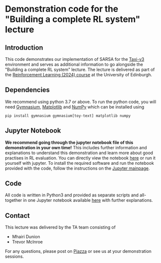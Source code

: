# Demonstration code for the "Building a complete RL system" lecture

## Introduction
This code demonstrates our implementation of SARSA for the [Taxi-v3](https://gymnasium.farama.org/environments/toy_text/taxi/) environment and serves as additional information to go alongside the "Building a complete RL system" lecture.
The lecture is delivered as part of the [Reinforcement Learning (2024) course](http://www.drps.ed.ac.uk/23-24/dpt/cxinfr11010.htm) at the University of Edinburgh.

## Dependencies
We recommend using python 3.7 or above. To run the python code, you will need [Gymnasium](https://gymnasium.farama.org/), [Matplotlib](https://matplotlib.org/) and [NumPy](https://numpy.org/) which can be installed using

    pip install gymnasium gymnasium[toy-text] matplotlib numpy

## Jupyter Notebook
**We recommend going through the jupyter notebook file of this demonstration in your own time!** This includes further information and explanations to understand this demonstration and learn more about good practises in RL evaluation.
You can directly view the notebook [here](https://github.com/uoe-agents/Building-a-Complete-RL-System_Demonstration/blob/master/rl_demo.ipynb) or run it yourself with jupyter. To install the required software and run the notebook provided with the code, follow the instructions on the [Jupyter mainpage](https://jupyter.org/).

## Code
All code is written in Python3 and provided as separate scripts and all-together in one Jupyter notebook available [here](https://github.com/uoe-agents/Building-a-Complete-RL-System_Demonstration/blob/master/rl_demo.ipynb) with further explanations.

## Contact
This lecture was delivered by the TA team consisting of

- Mhairi Dunion
- Trevor McInroe

For any questions, please post on [Piazza](https://piazza.com/class/losstjmpabz2r) or see us at your demonstration sessions.
